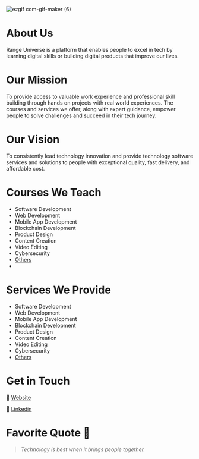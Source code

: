 
![ezgif com-gif-maker (6)](https://www.rangeuniverse.org/images/v4/banner.svg)




# About Us
Range Universe is a platform that enables people to excel in tech by learning digital skills or building digital products that improve our lives.

# Our Mission
To provide access to valuable work experience and professional skill building through hands on projects with real world experiences. The courses and services we offer, along with expert guidance, empower people to solve challenges and succeed in their tech journey. 

# Our Vision
To consistently lead technology innovation and provide technology software services and solutions to people with exceptional quality, fast delivery, and affordable cost. 

# Courses We Teach
- Software Development
- Web Development
- Mobile App Development
- Blockchain Development
- Product Design
- Content Creation
- Video Editing
- Cybersecurity
- [Others](https://www.rangeuniverse.org/learning/courses)
- 
# Services We Provide
- Software Development
- Web Development
- Mobile App Development
- Blockchain Development
- Product Design
- Content Creation
- Video Editing
- Cybersecurity
- [Others](https://www.rangeuniverse.org/building/services)

# Get in Touch
🔗 [Website](https://www.rangeuniverse.org)

🔗 [Linkedin](https://www.linkedin.com/company/rangeuniverse)

# Favorite Quote 📖
> _Technology is best when it brings people together._
